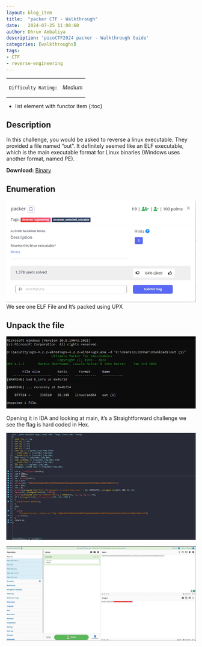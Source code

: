```yaml
---
layout: blog_item
title:  "packer CTF - Walkthrough"
date:   2024-07-25 11:00:60
author: Dhruv Ambaliya
description: 'picoCTF2024 packer - Walkthrough Guide'
categories: [walkthroughs]
tags:
- CTF
- reverse-engineering
---
```



<div class="coffee-rating">
<table>
      <tbody>
        <tr>
           <td>
               <p><code>Difficulty Rating:</code></p>
           </td>
           <td>
               <p><i class="fa fa-coffee">Medium</i></p>
           </td>
        </tr>
      </tbody>
</table>
</div>

* list element with functor item
{:toc}

## Description

In this challenge, you would be asked to reverse a linux executable. They provided a file
named “out”. It definitely seemed like an ELF executable, which is the main executable format for Linux binaries (Windows uses another
format, named PE).

**Download:** [Binary](https://artifacts.picoctf.net/c_titan/101/out)


## Enumeration

![packer](/img/blog/packer/packer_des.webp)
We see one ELF File and It’s packed using UPX

## Unpack the file

![unpack](/img/blog/packer/unpack.webp)

Opening it in IDA and looking at main, it’s a Straightforward challenge we see the flag is hard coded in Hex.

![ida1](/img/blog/packer/ida1.webp)

![ida2](/img/blog/packer/ida2.webp)

